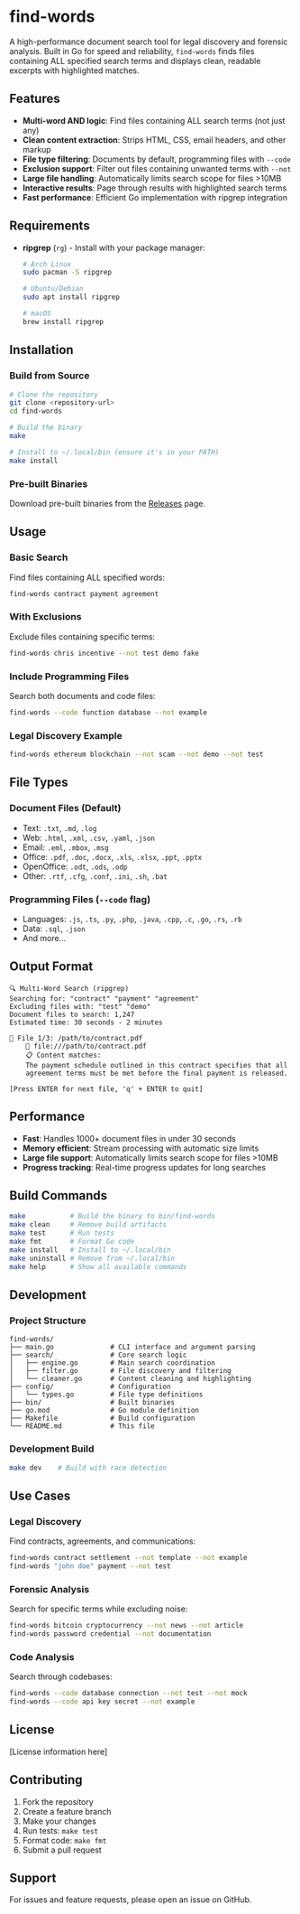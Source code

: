 # find-words

A high-performance document search tool for legal discovery and forensic analysis. Built in Go for speed and reliability, `find-words` finds files containing ALL specified search terms and displays clean, readable excerpts with highlighted matches.

## Features

- **Multi-word AND logic**: Find files containing ALL search terms (not just any)
- **Clean content extraction**: Strips HTML, CSS, email headers, and other markup
- **File type filtering**: Documents by default, programming files with `--code`
- **Exclusion support**: Filter out files containing unwanted terms with `--not`
- **Large file handling**: Automatically limits search scope for files >10MB
- **Interactive results**: Page through results with highlighted search terms
- **Fast performance**: Efficient Go implementation with ripgrep integration

## Requirements

- **ripgrep** (`rg`) - Install with your package manager:
  ```bash
  # Arch Linux
  sudo pacman -S ripgrep
  
  # Ubuntu/Debian
  sudo apt install ripgrep
  
  # macOS
  brew install ripgrep
  ```

## Installation

### Build from Source

```bash
# Clone the repository
git clone <repository-url>
cd find-words

# Build the binary
make

# Install to ~/.local/bin (ensure it's in your PATH)
make install
```

### Pre-built Binaries

Download pre-built binaries from the [Releases](../../releases) page.

## Usage

### Basic Search
Find files containing ALL specified words:
```bash
find-words contract payment agreement
```

### With Exclusions
Exclude files containing specific terms:
```bash
find-words chris incentive --not test demo fake
```

### Include Programming Files
Search both documents and code files:
```bash
find-words --code function database --not example
```

### Legal Discovery Example
```bash
find-words ethereum blockchain --not scam --not demo --not test
```

## File Types

### Document Files (Default)
- Text: `.txt`, `.md`, `.log`
- Web: `.html`, `.xml`, `.csv`, `.yaml`, `.json`
- Email: `.eml`, `.mbox`, `.msg`
- Office: `.pdf`, `.doc`, `.docx`, `.xls`, `.xlsx`, `.ppt`, `.pptx`
- OpenOffice: `.odt`, `.ods`, `.odp`
- Other: `.rtf`, `.cfg`, `.conf`, `.ini`, `.sh`, `.bat`

### Programming Files (`--code` flag)
- Languages: `.js`, `.ts`, `.py`, `.php`, `.java`, `.cpp`, `.c`, `.go`, `.rs`, `.rb`
- Data: `.sql`, `.json`
- And more...

## Output Format

```
🔍 Multi-Word Search (ripgrep)
Searching for: "contract" "payment" "agreement"
Excluding files with: "test" "demo"
Document files to search: 1,247
Estimated time: 30 seconds - 2 minutes

📄 File 1/3: /path/to/contract.pdf
    🔗 file:///path/to/contract.pdf
    📋 Content matches:
    The payment schedule outlined in this contract specifies that all 
    agreement terms must be met before the final payment is released.

[Press ENTER for next file, 'q' + ENTER to quit]
```

## Performance

- **Fast**: Handles 1000+ document files in under 30 seconds
- **Memory efficient**: Stream processing with automatic size limits
- **Large file support**: Automatically limits search scope for files >10MB
- **Progress tracking**: Real-time progress updates for long searches

## Build Commands

```bash
make           # Build the binary to bin/find-words
make clean     # Remove build artifacts
make test      # Run tests
make fmt       # Format Go code
make install   # Install to ~/.local/bin
make uninstall # Remove from ~/.local/bin
make help      # Show all available commands
```

## Development

### Project Structure
```
find-words/
├── main.go              # CLI interface and argument parsing
├── search/              # Core search logic
│   ├── engine.go        # Main search coordination
│   ├── filter.go        # File discovery and filtering
│   └── cleaner.go       # Content cleaning and highlighting
├── config/              # Configuration
│   └── types.go         # File type definitions
├── bin/                 # Built binaries
├── go.mod               # Go module definition
├── Makefile             # Build configuration
└── README.md            # This file
```

### Development Build
```bash
make dev    # Build with race detection
```

## Use Cases

### Legal Discovery
Find contracts, agreements, and communications:
```bash
find-words contract settlement --not template --not example
find-words "john doe" payment --not test
```

### Forensic Analysis
Search for specific terms while excluding noise:
```bash
find-words bitcoin cryptocurrency --not news --not article
find-words password credential --not documentation
```

### Code Analysis
Search through codebases:
```bash
find-words --code database connection --not test --not mock
find-words --code api key secret --not example
```

## License

[License information here]

## Contributing

1. Fork the repository
2. Create a feature branch
3. Make your changes
4. Run tests: `make test`
5. Format code: `make fmt`
6. Submit a pull request

## Support

For issues and feature requests, please open an issue on GitHub.
